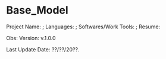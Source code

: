 # Base_Model

Project Name: ;
Languages: ;
Softwares/Work Tools: ;
Resume:

Obs:
Version: v.1.0.0

Last Update Date: ??/??/20??.
